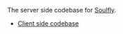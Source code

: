 The server side codebase for [Soulfly](https://soulfly.netlify.app/).

* [Client side codebase](https://github.com/salman-abedin/soulfly-client)
